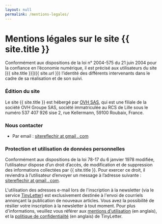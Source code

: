```yaml
---
layout: null
permalink: /mentions-legales/
---
```


# Mentions légales sur le site {{ site.title }}

Conformément aux dispositions de la loi n° 2004-575 du 21 juin 2004 pour la confiance en l’économie numérique, il est précisé aux utilisateurs du site [{{ site.title }}]({{ site.url }}) l’identité des différents intervenants dans le cadre de sa réalisation et de son suivi.

### Édition du site

Le site {{ site.title }} est hébergé par [OVH SAS](https://www.ovh.com/fr), qui est une filiale de la société OVH Groupe SAS, société immatriculée au RCS de Lille sous le numéro 537 407 926 sise 2, rue Kellermann, 59100 Roubaix, France. 

### Nous contacter

- Par email : [sitereflechir at gmail . com](mailto:sitereflechir@gmail.com)

### Protection et utilisation de données personnelles

Conformément aux dispositions de la loi 78-17 du 6 janvier 1978 modifiée, l’utilisateur dispose d’un droit d’accès, de modification et de suppression des informations collectées par {{ site.title }}. Pour exercer ce droit, il reviendra à l’utilisateur d’envoyer un message à l’adresse suivante : [sitereflechir at gmail . com](mailto:sitereflechir@gmail.com). 

L'utilisation des adresses e-mail lors de l'inscription à la newsletter (via le service [TinyLetter](https://tinyletter.com/)) est exclusivement destinée à l'envoi de courriels annonçant la publication de nouveaux articles. Vous avez la possibilité de résilier votre inscription à la newsletter à tout moment. Pour plus d'informations, veuillez vous référer aux [mentions d'utilisation](https://mailchimp.com/legal/terms/) (en anglais), et la [politique de confidentialité](https://mailchimp.com/legal/privacy/) (en anglais) de TinyLetter. 
